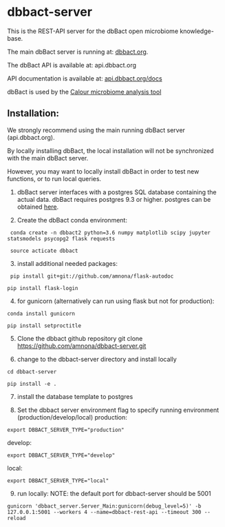 # dbbact-server

This is the REST-API server for the dbBact open microbiome knowledge-base.

The main dbBact server is running at: [dbbact.org](dbbact.org).

The dbBact API is available at: api.dbbact.org

API documentation is available at: [api.dbbact.org/docs](api.dbbact.org/docs)

dbBact is used by the [Calour microbiome analysis tool](https://github.com/biocore/calour)

## Installation:
<test class="warning">
We strongly recommend using the main running dbBact server (api.dbbact.org).

By locally installing dbBact, the local installation will not be synchronized with the main dbBact server.
</test>

However, you may want to locally install dbBact in order to test new functions, or to run local queries.

1. dbBact server interfaces with a postgres SQL database containing the actual data. dbBact requires postgres 9.3 or higher. postgres can be obtained [here](https://www.postgresql.org/).

2. Create the dbBact conda environment:
```
 conda create -n dbbact2 python=3.6 numpy matplotlib scipy jupyter statsmodels psycopg2 flask requests

 source acticate dbbact
 ```

3. install additional needed packages:
```
 pip install git+git://github.com/amnona/flask-autodoc

pip install flask-login
```

4. for gunicorn (alternatively can run using flask but not for production):
```
conda install gunicorn

pip install setproctitle
```

5. Clone the dbbact github repository
  git clone https://github.com/amnona/dbbact-server.git

6. change to the dbbact-server directory and install locally
```
cd dbbact-server

pip install -e .
```

7. install the database template to postgres

8. Set the dbbact server environment flag to specify running environment (production/develop/local)
production:
```
export DBBACT_SERVER_TYPE="production"
```
develop:
```
export DBBACT_SERVER_TYPE="develop"
```
local:
```
export DBBACT_SERVER_TYPE="local"
```
9. run locally:
NOTE: the default port for dbbact-server should be 5001
```
gunicorn 'dbbact_server.Server_Main:gunicorn(debug_level=5)' -b 127.0.0.1:5001 --workers 4 --name=dbbact-rest-api --timeout 300 --reload
```
